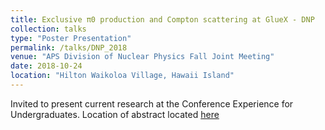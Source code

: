 ```yaml
---
title: Exclusive π0 production and Compton scattering at GlueX - DNP 
collection: talks
type: "Poster Presentation"
permalink: /talks/DNP_2018
venue: "APS Division of Nuclear Physics Fall Joint Meeting"
date: 2018-10-24
location: "Hilton Waikoloa Village, Hawaii Island"
---
```


Invited to present current research at the Conference Experience for Undergraduates. Location of abstract located [here](https://meetings.aps.org/Meeting/HAW18/Session/HA.140)

